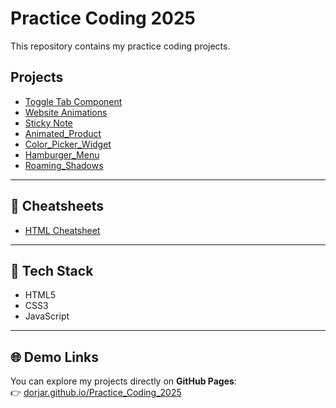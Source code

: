 # Practice Coding 2025

This repository contains my practice coding projects.

## Projects
- [Toggle Tab Component](./toggle-tab-component/)
- [Website Animations](./website-animations/)
- [Sticky Note](./Sticky-Note/)
- [Animated_Product](./Animated_Product/)
- [Color_Picker_Widget](./Color_Picker_Widget/)
- [Hamburger_Menu](./Hamburger_Menu/)
- [Roaming_Shadows](./Roaming_Shadows/)

---

## 📘 Cheatsheets
- [HTML Cheatsheet](./HTML_Cheatsheet.md)

---

## 🔧 Tech Stack
- HTML5  
- CSS3  
- JavaScript 

---

## 🌐 Demo Links
You can explore my projects directly on **GitHub Pages**:  
👉 [dorjar.github.io/Practice_Coding_2025](https://dorjar.github.io/Practice_Coding_2025/)  






